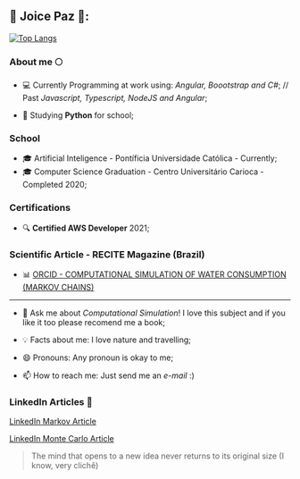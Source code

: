 ## :star2: Joice Paz :star2::

[![Top Langs](https://github-readme-stats.vercel.app/api/top-langs/?username=JoicePaz&layout=compact&theme=dracula)](https://github.com/JoicePaz/github-readme-stats)


### About me :full_moon:

* 💻 Currently Programming at work using: *Angular, Boootstrap and C#*;
// Past *Javascript, Typescript, NodeJS and Angular*;

* 📝 Studying **Python** for school;

### School 

* 🎓 Artificial Inteligence - Pontíficia Universidade Católica - Currently;
* 🎓 Computer Science Graduation - Centro Universitário Carioca - Completed 2020;


### Certifications

* :mag: **Certified AWS Developer** 2021;


### Scientific Article - RECITE Magazine (Brazil)

* :bar_chart: [ORCID - COMPUTATIONAL SIMULATION OF WATER CONSUMPTION (MARKOV CHAINS)](https://orcid.org/0000-0001-8150-905X)



------

* 💬 Ask me about *Computational Simulation*! I love this subject and if you like it too please recomend me a book;

* 💡 Facts about me: I love nature and travelling;

* 😄 Pronouns: Any pronoun is okay to me;

* 📫 How to reach me: Just send me an *e-mail* :)



### LinkedIn Articles 📝

[LinkedIn Markov Article](https://www.linkedin.com/pulse/t%C3%A9cnica-de-simula%C3%A7%C3%A3o-com-processos-decis%C3%A3o-markov-joice-paz/)

[LinkedIn Monte Carlo Article](https://www.linkedin.com/pulse/t%C3%A9cnica-de-simula%C3%A7%C3%A3o-monte-carlo-joice-paz/)


> The mind that opens to a new idea never returns to its original size (I know, very clichê)
